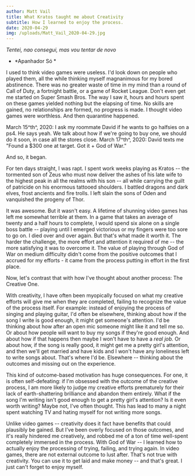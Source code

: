 ```yaml
---
author: Matt Vail
title: What Kratos taught me about Creativity
subtitle: How I learned to enjoy the process.
date: 2020-04-29
img: /uploads/Matt_Vail_2020-04-29.jpg
---
```


*Tentei, nao consegui, mas vou tentar de novo*

-   *Apanhador Só *

I used to think video games were useless. I'd look down on people who
played them, all the while thinking myself magnanimous for my bored
abstinence. There was no greater waste of time in my mind than a round
of Call of Duty, a fortnight battle, or a game of Rocket League. Don't
even get me started on Super Smash Bros. The way I saw it, hours and
hours spent on these games yielded nothing but the elapsing of time. No
skills are gained, no relationships are formed, no progress is made. I
thought video games were worthless. And then quarantine happened.

March 15^th^, 2020: I ask my roommate David if he wants to go halfsies
on a ps4. He says yeah. We talk about how if we're going to buy one, we
should do it soon, in case all the stores close. March 17^th^, 2020:
David texts me "Found a \$300 one at target. Got it + God of War."

And so, it began.

For ten days straight, I was rapt. I spent work weeks playing as Kratos
-- the tormented son of Zeus who must now deliver the ashes of his late
wife to the highest peak in all the realms with his son -- all while
carrying the guilt of patricide on his enormous tattooed shoulders. I
battled dragons and dark elves, frost ancients and fire trolls. I left
slain the sons of Oden and vanquished the progeny of Thor.

It was awesome. But it wasn't easy. A lifetime of shunning video games
has left me somewhat terrible at them. In a game that takes an average
of twenty and a half hours to complete, I would spend six alone on a
single boss battle -- playing until I emerged victorious or my fingers
were too sore to go on. I died over and over again. But that's what made
it worth it. The harder the challenge, the more effort and attention it
required of me -- the more satisfying it was to overcome it. The value
of playing through God of War on medium difficulty didn't come from the
positive outcomes that I accrued for my efforts - it came from the
process putting in effort in the first place.

Now, let's contrast that with how I've thought about another process:
The Creative One.

With creativity, I have often been myopically focused on what my
creative efforts will give me when they are completed, failing to
recognize the value of the process itself. For example: instead of
enjoying the process of singing and playing guitar, I'd often be
elsewhere, thinking about how if the song I write is good enough, it
might get someone's attention. I'd be thinking about how after an open
mic someone might like it and tell me so. Or about how people will want
to buy my songs if they're good enough. And about how if that happens
then maybe I won't have to have a *real job.* Or about how, if the song
is really good, it might get me a pretty girl's attention, and then
we'll get married and have kids and I won't have any loneliness left to
write songs about. That's where I'd be. Elsewhere -- thinking about the
outcomes and missing out on the experience.

This kind of outcome-based motivation has huge consequences. For one, it
is often self-defeating: if I'm obsessed with the outcome of the
creative process, I am more likely to judge my creative efforts
prematurely for their lack of earth-shattering brilliance and abandon
them entirely. What if the song I'm writing isn't good enough to get a
pretty girl's attention? Is it even worth writing? Maybe not, I've often
thought. This has lead to many a night spent watching TV and hating
myself for not writing more songs.

Unlike video games -- creativity does it fact have benefits that could
plausibly be gained. But I've been overly focused on those outcomes, and
it's really hindered me creatively, and robbed me of a ton of time
well-spent completely immersed in the process. With God of War -- I
learned how to actually enjoy the processing of trying, failing, and
trying again. In video games, there are not external outcome to lust
after. That's not true with creativity. You can use it to get laid and
make money -- and that's great. I just can't forget to enjoy myself.
